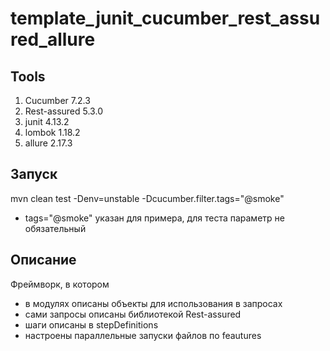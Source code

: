 # template_junit_cucumber_rest_assured_allure

## Tools
1. Cucumber 7.2.3
2. Rest-assured 5.3.0
3. junit 4.13.2
4. lombok 1.18.2
5. allure 2.17.3

## Запуск
mvn clean test -Denv=unstable -Dcucumber.filter.tags="@smoke"
- tags="@smoke" указан для примера, для теста параметр не обязательный

## Описание
Фреймворк, в котором
- в модулях описаны объекты для использования в запросах
- сами запросы описаны библиотекой Rest-assured
- шаги описаны в stepDefinitions
- настроены параллельные запуски файлов по feautures
